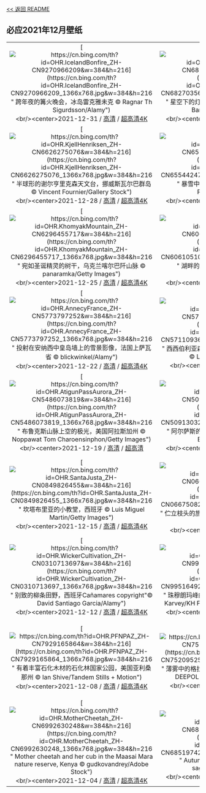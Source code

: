 [<< 返回 README](../../README.md)
## 必应2021年12月壁纸
||||
|:---:|:---:|:---:|
|[![https://cn.bing.com/th?id=OHR.IcelandBonfire_ZH-CN9270966209&w=384&h=216](https://cn.bing.com/th?id=OHR.IcelandBonfire_ZH-CN9270966209_1366x768.jpg&w=384&h=216 " &#10;跨年夜的篝火晚会，冰岛雷克雅未克&#10;© Ragnar Th Sigurdsson/Alamy")](https://cn.bing.com/search?q=%E8%B7%A8%E5%B9%B4%E5%A4%9C%E7%9A%84%E7%AF%9D%E7%81%AB%E6%99%9A%E4%BC%9A%EF%BC%8C%E5%86%B0%E5%B2%9B%E9%9B%B7%E5%85%8B%E9%9B%85%E6%9C%AA%E5%85%8B&form=hpcapt&mkt=zh-cn&filters=HpDate:"20211231_1600")<br/><center>2021-12-31 / [高清](https://cn.bing.com/th?id=OHR.IcelandBonfire_ZH-CN9270966209_1920x1200.jpg&w=1920&h=1200) / [超高清4K](https://cn.bing.com/th?id=OHR.IcelandBonfire_ZH-CN9270966209_UHD.jpg&w=3840&h=2160)<center/>|[![https://cn.bing.com/th?id=OHR.WesterheverLight_ZH-CN6827035695&w=384&h=216](https://cn.bing.com/th?id=OHR.WesterheverLight_ZH-CN6827035695_1366x768.jpg&w=384&h=216 " &#10;星空下的灯塔，德国Westerhever镇&#10;© Sandra Bartocha/Minden Pictures")](https://cn.bing.com/search?q=%E6%98%9F%E7%A9%BA%E4%B8%8B%E7%9A%84%E7%81%AF%E5%A1%94%EF%BC%8C%E5%BE%B7%E5%9B%BDWesterhever%E9%95%87&form=hpcapt&mkt=zh-cn&filters=HpDate:"20211230_1600")<br/><center>2021-12-30 / [高清](https://cn.bing.com/th?id=OHR.WesterheverLight_ZH-CN6827035695_1920x1200.jpg&w=1920&h=1200) / [超高清4K](https://cn.bing.com/th?id=OHR.WesterheverLight_ZH-CN6827035695_UHD.jpg&w=3840&h=2160)<center/>|[![https://cn.bing.com/th?id=OHR.OreamnosAmericanus_ZH-CN6731612431&w=384&h=216](https://cn.bing.com/th?id=OHR.OreamnosAmericanus_ZH-CN6731612431_1366x768.jpg&w=384&h=216 " &#10;育空地区的落基山羊，加拿大&#10;© Mark Newman/Getty Images")](https://cn.bing.com/search?q=%E8%82%B2%E7%A9%BA%E5%9C%B0%E5%8C%BA%E7%9A%84%E8%90%BD%E5%9F%BA%E5%B1%B1%E7%BE%8A%EF%BC%8C%E5%8A%A0%E6%8B%BF%E5%A4%A7&form=hpcapt&mkt=zh-cn&filters=HpDate:"20211229_1600")<br/><center>2021-12-29 / [高清](https://cn.bing.com/th?id=OHR.OreamnosAmericanus_ZH-CN6731612431_1920x1200.jpg&w=1920&h=1200) / [超高清4K](https://cn.bing.com/th?id=OHR.OreamnosAmericanus_ZH-CN6731612431_UHD.jpg&w=3840&h=2160)<center/>|
|[![https://cn.bing.com/th?id=OHR.KjellHenriksen_ZH-CN6626275076&w=384&h=216](https://cn.bing.com/th?id=OHR.KjellHenriksen_ZH-CN6626275076_1366x768.jpg&w=384&h=216 " &#10;半球形的谢尔亨里克森天文台，挪威斯瓦尔巴群岛&#10;© Vincent Fournier/Gallery Stock")](https://cn.bing.com/search?q=%E5%8D%8A%E7%90%83%E5%BD%A2%E7%9A%84%E8%B0%A2%E5%B0%94%E4%BA%A8%E9%87%8C%E5%85%8B%E6%A3%AE%E5%A4%A9%E6%96%87%E5%8F%B0%EF%BC%8C%E6%8C%AA%E5%A8%81%E6%96%AF%E7%93%A6%E5%B0%94%E5%B7%B4%E7%BE%A4%E5%B2%9B&form=hpcapt&mkt=zh-cn&filters=HpDate:"20211228_1600")<br/><center>2021-12-28 / [高清](https://cn.bing.com/th?id=OHR.KjellHenriksen_ZH-CN6626275076_1920x1200.jpg&w=1920&h=1200) / [超高清4K](https://cn.bing.com/th?id=OHR.KjellHenriksen_ZH-CN6626275076_UHD.jpg&w=3840&h=2160)<center/>|[![https://cn.bing.com/th?id=OHR.SnowBuntings_ZH-CN6554424742&w=384&h=216](https://cn.bing.com/th?id=OHR.SnowBuntings_ZH-CN6554424742_1366x768.jpg&w=384&h=216 " &#10;暴雪中成群的雪鹀，美国纽约&#10;© Marie Read/Minden Pictures")](https://cn.bing.com/search?q=%E6%9A%B4%E9%9B%AA%E4%B8%AD%E6%88%90%E7%BE%A4%E7%9A%84%E9%9B%AA%E9%B9%80%EF%BC%8C%E7%BE%8E%E5%9B%BD%E7%BA%BD%E7%BA%A6&form=hpcapt&mkt=zh-cn&filters=HpDate:"20211227_1600")<br/><center>2021-12-27 / [高清](https://cn.bing.com/th?id=OHR.SnowBuntings_ZH-CN6554424742_1920x1200.jpg&w=1920&h=1200) / [超高清4K](https://cn.bing.com/th?id=OHR.SnowBuntings_ZH-CN6554424742_UHD.jpg&w=3840&h=2160)<center/>|[![https://cn.bing.com/th?id=OHR.SalehurstChurch_ZH-CN6419013724&w=384&h=216](https://cn.bing.com/th?id=OHR.SalehurstChurch_ZH-CN6419013724_1366x768.jpg&w=384&h=216 " &#10;日光下的村落，英格兰东萨塞克斯郡&#10;© JohnnyPowell/iStock/Getty Images Plus")](https://cn.bing.com/search?q=%E6%97%A5%E5%85%89%E4%B8%8B%E7%9A%84%E6%9D%91%E8%90%BD%EF%BC%8C%E8%8B%B1%E6%A0%BC%E5%85%B0%E4%B8%9C%E8%90%A8%E5%A1%9E%E5%85%8B%E6%96%AF%E9%83%A1&form=hpcapt&mkt=zh-cn&filters=HpDate:"20211226_1600")<br/><center>2021-12-26 / [高清](https://cn.bing.com/th?id=OHR.SalehurstChurch_ZH-CN6419013724_1920x1200.jpg&w=1920&h=1200) / [超高清4K](https://cn.bing.com/th?id=OHR.SalehurstChurch_ZH-CN6419013724_UHD.jpg&w=3840&h=2160)<center/>|
|[![https://cn.bing.com/th?id=OHR.KhomyakMountain_ZH-CN6296455717&w=384&h=216](https://cn.bing.com/th?id=OHR.KhomyakMountain_ZH-CN6296455717_1366x768.jpg&w=384&h=216 " &#10;宛如圣诞精灵的树干，乌克兰喀尔巴阡山脉&#10;© panaramka/Getty Images")](https://cn.bing.com/search?q=%E5%AE%9B%E5%A6%82%E5%9C%A3%E8%AF%9E%E7%B2%BE%E7%81%B5%E7%9A%84%E6%A0%91%E5%B9%B2%EF%BC%8C%E4%B9%8C%E5%85%8B%E5%85%B0%E5%96%80%E5%B0%94%E5%B7%B4%E9%98%A1%E5%B1%B1%E8%84%89&form=hpcapt&mkt=zh-cn&filters=HpDate:"20211225_1600")<br/><center>2021-12-25 / [高清](https://cn.bing.com/th?id=OHR.KhomyakMountain_ZH-CN6296455717_1920x1200.jpg&w=1920&h=1200) / [超高清4K](https://cn.bing.com/th?id=OHR.KhomyakMountain_ZH-CN6296455717_UHD.jpg&w=3840&h=2160)<center/>|[![https://cn.bing.com/th?id=OHR.Rauchnachte_ZH-CN6061051054&w=384&h=216](https://cn.bing.com/th?id=OHR.Rauchnachte_ZH-CN6061051054_1366x768.jpg&w=384&h=216 " &#10;湖畔的一棵小圣诞树，奥地利魏森湖&#10;© nagelestock/Alamy")](https://cn.bing.com/search?q=%E6%B9%96%E7%95%94%E7%9A%84%E4%B8%80%E6%A3%B5%E5%B0%8F%E5%9C%A3%E8%AF%9E%E6%A0%91%EF%BC%8C%E5%A5%A5%E5%9C%B0%E5%88%A9%E9%AD%8F%E6%A3%AE%E6%B9%96&form=hpcapt&mkt=zh-cn&filters=HpDate:"20211224_1600")<br/><center>2021-12-24 / [高清](https://cn.bing.com/th?id=OHR.Rauchnachte_ZH-CN6061051054_1920x1200.jpg&w=1920&h=1200) / [超高清4K](https://cn.bing.com/th?id=OHR.Rauchnachte_ZH-CN6061051054_UHD.jpg&w=3840&h=2160)<center/>|[![https://cn.bing.com/th?id=OHR.ManitobaBears_ZH-CN5877672648&w=384&h=216](https://cn.bing.com/th?id=OHR.ManitobaBears_ZH-CN5877672648_1366x768.jpg&w=384&h=216 " &#10;两只玩耍的北极熊，加拿大丘吉尔镇&#10;© Cheryl Ramalho/Getty Images")](https://cn.bing.com/search?q=%E4%B8%A4%E5%8F%AA%E7%8E%A9%E8%80%8D%E7%9A%84%E5%8C%97%E6%9E%81%E7%86%8A%EF%BC%8C%E5%8A%A0%E6%8B%BF%E5%A4%A7%E4%B8%98%E5%90%89%E5%B0%94%E9%95%87&form=hpcapt&mkt=zh-cn&filters=HpDate:"20211223_1600")<br/><center>2021-12-23 / [高清](https://cn.bing.com/th?id=OHR.ManitobaBears_ZH-CN5877672648_1920x1200.jpg&w=1920&h=1200) / [超高清4K](https://cn.bing.com/th?id=OHR.ManitobaBears_ZH-CN5877672648_UHD.jpg&w=3840&h=2160)<center/>|
|[![https://cn.bing.com/th?id=OHR.AnnecyFrance_ZH-CN5773797252&w=384&h=216](https://cn.bing.com/th?id=OHR.AnnecyFrance_ZH-CN5773797252_1366x768.jpg&w=384&h=216 " &#10;投射在安纳西中皇岛墙上的雪景影像，法国上萨瓦省&#10;© blickwinkel/Alamy")](https://cn.bing.com/search?q=%E6%8A%95%E5%B0%84%E5%9C%A8%E5%AE%89%E7%BA%B3%E8%A5%BF%E4%B8%AD%E7%9A%87%E5%B2%9B%E5%A2%99%E4%B8%8A%E7%9A%84%E9%9B%AA%E6%99%AF%E5%BD%B1%E5%83%8F%EF%BC%8C%E6%B3%95%E5%9B%BD%E4%B8%8A%E8%90%A8%E7%93%A6%E7%9C%81&form=hpcapt&mkt=zh-cn&filters=HpDate:"20211222_1600")<br/><center>2021-12-22 / [高清](https://cn.bing.com/th?id=OHR.AnnecyFrance_ZH-CN5773797252_1920x1200.jpg&w=1920&h=1200) / [超高清4K](https://cn.bing.com/th?id=OHR.AnnecyFrance_ZH-CN5773797252_UHD.jpg&w=3840&h=2160)<center/>|[![https://cn.bing.com/th?id=OHR.SiberianSunset_ZH-CN5711093662&w=384&h=216](https://cn.bing.com/th?id=OHR.SiberianSunset_ZH-CN5711093662_1366x768.jpg&w=384&h=216 " &#10;西西伯利亚森林中的阳光，俄罗斯拉杜日内市附近&#10;© Leonid Ikan/Shutterstock")](https://cn.bing.com/search?q=%E8%A5%BF%E8%A5%BF%E4%BC%AF%E5%88%A9%E4%BA%9A%E6%A3%AE%E6%9E%97%E4%B8%AD%E7%9A%84%E9%98%B3%E5%85%89%EF%BC%8C%E4%BF%84%E7%BD%97%E6%96%AF%E6%8B%89%E6%9D%9C%E6%97%A5%E5%86%85%E5%B8%82%E9%99%84%E8%BF%91&form=hpcapt&mkt=zh-cn&filters=HpDate:"20211221_1600")<br/><center>2021-12-21 / [高清](https://cn.bing.com/th?id=OHR.SiberianSunset_ZH-CN5711093662_1920x1200.jpg&w=1920&h=1200) / [超高清](https://cn.bing.comhttps://cn.bing.com/th?id=OHR.SiberianSunset_ZH-CN5711093662_UHD.jpg)<center/>|[![https://cn.bing.com/th?id=OHR.QuoichBowl_ZH-CN5583756085&w=384&h=216](https://cn.bing.com/th?id=OHR.QuoichBowl_ZH-CN5583756085_1366x768.jpg&w=384&h=216 " &#10;Linn of Quoich瀑布旁的碗状岩石洞，苏格兰阿伯丁郡&#10;© AWL Images/Danita Delimont")](https://cn.bing.com/search?q=Linn&form=hpcapt&mkt=zh-cn&filters=HpDate:"20211220_1600")<br/><center>2021-12-20 / [高清](https://cn.bing.com/th?id=OHR.QuoichBowl_ZH-CN5583756085_1920x1200.jpg&w=1920&h=1200) / [超高清4K](https://cn.bing.com/th?id=OHR.QuoichBowl_ZH-CN5583756085_UHD.jpg&w=3840&h=2160)<center/>|
|[![https://cn.bing.com/th?id=OHR.AtigunPassAurora_ZH-CN5486073819&w=384&h=216](https://cn.bing.com/th?id=OHR.AtigunPassAurora_ZH-CN5486073819_1366x768.jpg&w=384&h=216 " &#10;布鲁克斯山脉上空的极光，美国阿拉斯加州&#10;© Noppawat Tom Charoensinphon/Getty Images")](https://cn.bing.com/search?q=%E5%B8%83%E9%B2%81%E5%85%8B%E6%96%AF%E5%B1%B1%E8%84%89%E4%B8%8A%E7%A9%BA%E7%9A%84%E6%9E%81%E5%85%89%EF%BC%8C%E7%BE%8E%E5%9B%BD%E9%98%BF%E6%8B%89%E6%96%AF%E5%8A%A0%E5%B7%9E&form=hpcapt&mkt=zh-cn&filters=HpDate:"20211219_1600")<br/><center>2021-12-19 / [高清](https://cn.bing.com/th?id=OHR.AtigunPassAurora_ZH-CN5486073819_1920x1200.jpg&w=1920&h=1200) / [超高清](https://cn.bing.comhttps://cn.bing.com/th?id=OHR.AtigunPassAurora_ZH-CN5486073819_UHD.jpg)<center/>|[![https://cn.bing.com/th?id=OHR.WinterRoofs_ZH-CN5091303265&w=384&h=216](https://cn.bing.com/th?id=OHR.WinterRoofs_ZH-CN5091303265_1366x768.jpg&w=384&h=216 " &#10;阿尔萨斯的葡萄酒村，法国上莱茵省&#10;© Walter Bibikow/eStock Photo")](https://cn.bing.com/search?q=%E9%98%BF%E5%B0%94%E8%90%A8%E6%96%AF%E7%9A%84%E8%91%A1%E8%90%84%E9%85%92%E6%9D%91%EF%BC%8C%E6%B3%95%E5%9B%BD%E4%B8%8A%E8%8E%B1%E8%8C%B5%E7%9C%81&form=hpcapt&mkt=zh-cn&filters=HpDate:"20211218_1600")<br/><center>2021-12-18 / [高清](https://cn.bing.com/th?id=OHR.WinterRoofs_ZH-CN5091303265_1920x1200.jpg&w=1920&h=1200) / [超高清4K](https://cn.bing.com/th?id=OHR.WinterRoofs_ZH-CN5091303265_UHD.jpg&w=3840&h=2160)<center/>|[![https://cn.bing.com/th?id=OHR.XmasBeachHuts_ZH-CN6195800613&w=384&h=216](https://cn.bing.com/th?id=OHR.XmasBeachHuts_ZH-CN6195800613_1366x768.jpg&w=384&h=216 " &#10;圣诞主题的海滩小屋，英国伯恩茅斯&#10;© Allouphoto/Alamy")](https://cn.bing.com/search?q=%E5%9C%A3%E8%AF%9E%E4%B8%BB%E9%A2%98%E7%9A%84%E6%B5%B7%E6%BB%A9%E5%B0%8F%E5%B1%8B%EF%BC%8C%E8%8B%B1%E5%9B%BD%E4%BC%AF%E6%81%A9%E8%8C%85%E6%96%AF&form=hpcapt&mkt=zh-cn&filters=HpDate:"20211217_1600")<br/><center>2021-12-17 / [高清](https://cn.bing.com/th?id=OHR.XmasBeachHuts_ZH-CN6195800613_1920x1200.jpg&w=1920&h=1200) / [超高清4K](https://cn.bing.com/th?id=OHR.XmasBeachHuts_ZH-CN6195800613_UHD.jpg&w=3840&h=2160)<center/>|
|[![https://cn.bing.com/th?id=OHR.SantaJusta_ZH-CN0849826455&w=384&h=216](https://cn.bing.com/th?id=OHR.SantaJusta_ZH-CN0849826455_1366x768.jpg&w=384&h=216 " &#10;坎塔布里亚的小教堂，西班牙&#10;© Luis Miguel Martin/Getty Images")](https://cn.bing.com/search?q=%E5%9D%8E%E5%A1%94%E5%B8%83%E9%87%8C%E4%BA%9A%E7%9A%84%E5%B0%8F%E6%95%99%E5%A0%82%EF%BC%8C%E8%A5%BF%E7%8F%AD%E7%89%99&form=hpcapt&mkt=zh-cn&filters=HpDate:"20211215_1600")<br/><center>2021-12-15 / [高清](https://cn.bing.com/th?id=OHR.SantaJusta_ZH-CN0849826455_1920x1200.jpg&w=1920&h=1200) / [超高清4K](https://cn.bing.com/th?id=OHR.SantaJusta_ZH-CN0849826455_UHD.jpg&w=3840&h=2160)<center/>|[![https://cn.bing.com/th?id=OHR.AmericanRobin_ZH-CN0667508209&w=384&h=216](https://cn.bing.com/th?id=OHR.AmericanRobin_ZH-CN0667508209_1366x768.jpg&w=384&h=216 " &#10;伫立枝头的旅鸫鸟，加拿大&#10;© marcophotos/Getty Images")](https://cn.bing.com/search?q=%E4%BC%AB%E7%AB%8B%E6%9E%9D%E5%A4%B4%E7%9A%84%E6%97%85%E9%B8%AB%E9%B8%9F%EF%BC%8C%E5%8A%A0%E6%8B%BF%E5%A4%A7&form=hpcapt&mkt=zh-cn&filters=HpDate:"20211214_1600")<br/><center>2021-12-14 / [高清](https://cn.bing.com/th?id=OHR.AmericanRobin_ZH-CN0667508209_1920x1200.jpg&w=1920&h=1200) / [超高清](https://cn.bing.comhttps://cn.bing.com/th?id=OHR.AmericanRobin_ZH-CN0667508209_UHD.jpg)<center/>|[![https://cn.bing.com/th?id=OHR.ElPanecilloHill_ZH-CN0527709139&w=384&h=216](https://cn.bing.com/th?id=OHR.ElPanecilloHill_ZH-CN0527709139_1366x768.jpg&w=384&h=216 " &#10;暮色中的面包山和老城区，厄瓜多尔基多&#10;© Karol Kozlowski/plainpicture")](https://cn.bing.com/search?q=%E6%9A%AE%E8%89%B2%E4%B8%AD%E7%9A%84%E9%9D%A2%E5%8C%85%E5%B1%B1%E5%92%8C%E8%80%81%E5%9F%8E%E5%8C%BA%EF%BC%8C%E5%8E%84%E7%93%9C%E5%A4%9A%E5%B0%94%E5%9F%BA%E5%A4%9A&form=hpcapt&mkt=zh-cn&filters=HpDate:"20211213_1600")<br/><center>2021-12-13 / [高清](https://cn.bing.com/th?id=OHR.ElPanecilloHill_ZH-CN0527709139_1920x1200.jpg&w=1920&h=1200) / [超高清](https://cn.bing.comhttps://cn.bing.com/th?id=OHR.ElPanecilloHill_ZH-CN0527709139_UHD.jpg)<center/>|
|[![https://cn.bing.com/th?id=OHR.WickerCultivation_ZH-CN0310713697&w=384&h=216](https://cn.bing.com/th?id=OHR.WickerCultivation_ZH-CN0310713697_1366x768.jpg&w=384&h=216 " &#10;别致的柳条田野，西班牙Cañamares copyright\"© David Santiago Garcia/Alamy")](https://cn.bing.com/search?q=%E5%88%AB%E8%87%B4%E7%9A%84%E6%9F%B3%E6%9D%A1%E7%94%B0%E9%87%8E%EF%BC%8C%E8%A5%BF%E7%8F%AD%E7%89%99Ca%C3%B1amares&form=hpcapt&mkt=zh-cn&filters=HpDate:"20211212_1600")<br/><center>2021-12-12 / [高清](https://cn.bing.com/th?id=OHR.WickerCultivation_ZH-CN0310713697_1920x1200.jpg&w=1920&h=1200) / [超高清4K](https://cn.bing.com/th?id=OHR.WickerCultivation_ZH-CN0310713697_UHD.jpg&w=3840&h=2160)<center/>|[![https://cn.bing.com/th?id=OHR.ShadowEverest_ZH-CN9951649290&w=384&h=216](https://cn.bing.com/th?id=OHR.ShadowEverest_ZH-CN9951649290_1366x768.jpg&w=384&h=216 " &#10;珠穆朗玛峰的影子，尼泊尔喜马拉雅西部&#10;© Kent Karvey/KH Films, Inc./Tandem Stills + Motion")](https://cn.bing.com/search?q=%E7%8F%A0%E7%A9%86%E6%9C%97%E7%8E%9B%E5%B3%B0%E7%9A%84%E5%BD%B1%E5%AD%90%EF%BC%8C%E5%B0%BC%E6%B3%8A%E5%B0%94%E5%96%9C%E9%A9%AC%E6%8B%89%E9%9B%85%E8%A5%BF%E9%83%A8&form=hpcapt&mkt=zh-cn&filters=HpDate:"20211211_1600")<br/><center>2021-12-11 / [高清](https://cn.bing.com/th?id=OHR.ShadowEverest_ZH-CN9951649290_1920x1200.jpg&w=1920&h=1200) / [超高清4K](https://cn.bing.com/th?id=OHR.ShadowEverest_ZH-CN9951649290_UHD.jpg&w=3840&h=2160)<center/>|[![https://cn.bing.com/th?id=OHR.FoxDovrefjell_ZH-CN9554491452&w=384&h=216](https://cn.bing.com/th?id=OHR.FoxDovrefjell_ZH-CN9554491452_1366x768.jpg&w=384&h=216 " &#10;北极狐，挪威多弗勒山-松达尔国家&#10;© Andy Trowbridge/Minden Pictures")](https://cn.bing.com/search?q=%E5%8C%97%E6%9E%81%E7%8B%90%EF%BC%8C%E6%8C%AA%E5%A8%81%E5%A4%9A%E5%BC%97%E5%8B%92%E5%B1%B1-%E6%9D%BE%E8%BE%BE%E5%B0%94%E5%9B%BD%E5%AE%B6&form=hpcapt&mkt=zh-cn&filters=HpDate:"20211210_1600")<br/><center>2021-12-10 / [高清](https://cn.bing.com/th?id=OHR.FoxDovrefjell_ZH-CN9554491452_1920x1200.jpg&w=1920&h=1200) / [超高清4K](https://cn.bing.com/th?id=OHR.FoxDovrefjell_ZH-CN9554491452_UHD.jpg&w=3840&h=2160)<center/>|
|[![https://cn.bing.com/th?id=OHR.PFNPAZ_ZH-CN7929165864&w=384&h=216](https://cn.bing.com/th?id=OHR.PFNPAZ_ZH-CN7929165864_1366x768.jpg&w=384&h=216 " &#10;有着丰富石化木材的石化林国家公园，美国亚利桑那州&#10;© Ian Shive/Tandem Stills + Motion")](https://cn.bing.com/search?q=%E6%9C%89%E7%9D%80%E4%B8%B0%E5%AF%8C%E7%9F%B3%E5%8C%96%E6%9C%A8%E6%9D%90%E7%9A%84%E7%9F%B3%E5%8C%96%E6%9E%97%E5%9B%BD%E5%AE%B6%E5%85%AC%E5%9B%AD%EF%BC%8C%E7%BE%8E%E5%9B%BD%E4%BA%9A%E5%88%A9%E6%A1%91%E9%82%A3%E5%B7%9E&form=hpcapt&mkt=zh-cn&filters=HpDate:"20211208_1600")<br/><center>2021-12-08 / [高清](https://cn.bing.com/th?id=OHR.PFNPAZ_ZH-CN7929165864_1920x1200.jpg&w=1920&h=1200) / [超高清4K](https://cn.bing.com/th?id=OHR.PFNPAZ_ZH-CN7929165864_UHD.jpg&w=3840&h=2160)<center/>|[![https://cn.bing.com/th?id=OHR.MistyTor_ZH-CN7520952555&w=384&h=216](https://cn.bing.com/th?id=OHR.MistyTor_ZH-CN7520952555_1366x768.jpg&w=384&h=216 " &#10;薄雾中的格拉斯顿伯里托尔，英格兰萨默塞特郡&#10;© DEEPOL by plainpicture/Adam Burton")](https://cn.bing.com/search?q=%E8%96%84%E9%9B%BE%E4%B8%AD%E7%9A%84%E6%A0%BC%E6%8B%89%E6%96%AF%E9%A1%BF%E4%BC%AF%E9%87%8C%E6%89%98%E5%B0%94%EF%BC%8C%E8%8B%B1%E6%A0%BC%E5%85%B0%E8%90%A8%E9%BB%98%E5%A1%9E%E7%89%B9%E9%83%A1&form=hpcapt&mkt=zh-cn&filters=HpDate:"20211206_1600")<br/><center>2021-12-06 / [高清](https://cn.bing.com/th?id=OHR.MistyTor_ZH-CN7520952555_1920x1200.jpg&w=1920&h=1200) / [超高清](https://cn.bing.comhttps://cn.bing.com/th?id=OHR.MistyTor_ZH-CN7520952555_UHD.jpg)<center/>|[![https://cn.bing.com/th?id=OHR.SalzburgKrampus_ZH-CN7355658592&w=384&h=216](https://cn.bing.com/th?id=OHR.SalzburgKrampus_ZH-CN7355658592_1366x768.jpg&w=384&h=216 " &#10;Salzburg with Salzach river, Austria&#10;© MacEaton/Alamy")](https://cn.bing.com/search?q=Salzburg&form=hpcapt&mkt=zh-cn&filters=HpDate:"20211205_1600")<br/><center>2021-12-05 / [高清](https://cn.bing.com/th?id=OHR.SalzburgKrampus_ZH-CN7355658592_1920x1200.jpg&w=1920&h=1200) / [超高清](https://cn.bing.comhttps://cn.bing.com/th?id=OHR.SalzburgKrampus_ZH-CN7355658592_UHD.jpg)<center/>|
|[![https://cn.bing.com/th?id=OHR.MotherCheetah_ZH-CN6992630248&w=384&h=216](https://cn.bing.com/th?id=OHR.MotherCheetah_ZH-CN6992630248_1366x768.jpg&w=384&h=216 " &#10;Mother cheetah and her cub in the Maasai Mara nature reserve, Kenya&#10;© gudkovandrey/Adobe Stock")](https://cn.bing.com/search?q=Mother&form=hpcapt&mkt=zh-cn&filters=HpDate:"20211204_1600")<br/><center>2021-12-04 / [高清](https://cn.bing.com/th?id=OHR.MotherCheetah_ZH-CN6992630248_1920x1200.jpg&w=1920&h=1200) / [超高清4K](https://cn.bing.com/th?id=OHR.MotherCheetah_ZH-CN6992630248_UHD.jpg&w=3840&h=2160)<center/>|[![https://cn.bing.com/th?id=OHR.FrostLeaves_ZH-CN6851974281&w=384&h=216](https://cn.bing.com/th?id=OHR.FrostLeaves_ZH-CN6851974281_1366x768.jpg&w=384&h=216 " &#10;Autumn leaves coated with frost&#10;© sagarmanis/Getty Images")](https://cn.bing.com/search?q=Autumn&form=hpcapt&mkt=zh-cn&filters=HpDate:"20211203_1600")<br/><center>2021-12-03 / [高清](https://cn.bing.com/th?id=OHR.FrostLeaves_ZH-CN6851974281_1920x1200.jpg&w=1920&h=1200) / [超高清4K](https://cn.bing.com/th?id=OHR.FrostLeaves_ZH-CN6851974281_UHD.jpg&w=3840&h=2160)<center/>|[![https://cn.bing.com/th?id=OHR.DenaliDall_ZH-CN9952652691&w=384&h=216](https://cn.bing.com/th?id=OHR.DenaliDall_ZH-CN9952652691_1366x768.jpg&w=384&h=216 " &#10;迪纳利国家公园里的白大角羊，阿拉斯加&#10;© Patrick J. Endres/Getty Images")](https://cn.bing.com/search?q=%E8%BF%AA%E7%BA%B3%E5%88%A9%E5%9B%BD%E5%AE%B6%E5%85%AC%E5%9B%AD%E9%87%8C%E7%9A%84%E7%99%BD%E5%A4%A7%E8%A7%92%E7%BE%8A%EF%BC%8C%E9%98%BF%E6%8B%89%E6%96%AF%E5%8A%A0&form=hpcapt&mkt=zh-cn&filters=HpDate:"20211202_1600")<br/><center>2021-12-02 / [高清](https://cn.bing.com/th?id=OHR.DenaliDall_ZH-CN9952652691_1920x1200.jpg&w=1920&h=1200) / [超高清8K](https://cn.bing.comhttps://cn.bing.com/th?id=OHR.DenaliDall_ZH-CN9952652691_UHD.jpg)<center/>|
